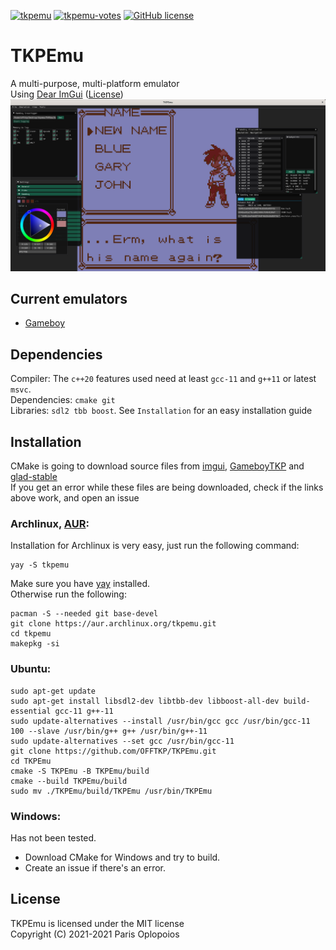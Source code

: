[![tkpemu](https://img.shields.io/aur/version/tkpemu?color=1793d1&label=yay&logo=arch-linux&style=for-the-badge)](https://aur.archlinux.org/packages/tkpemu)
[![tkpemu-votes](https://img.shields.io/aur/votes/tkpemu?color=333333&style=for-the-badge)](https://aur.archlinux.org/packages/tkpemu)
[![GitHub license](https://img.shields.io/github/license/offtkp/tkpemu?color=333333&style=for-the-badge)](https://github.com/offtkp/tkpemu/blob/master/LICENSE)
# TKPEmu
A multi-purpose, multi-platform emulator    
Using [Dear ImGui](https://github.com/ocornut/imgui) ([License](https://raw.githubusercontent.com/ocornut/imgui/master/LICENSE.txt))    
![Image](./TKPEmu/screen.png)

## Current emulators
- [Gameboy](https://github.com/OFFTKP/TKPEmu/tree/master/TKPEmu/gb_tkp)
## Dependencies 
Compiler: The `c++20` features used need at least `gcc-11` and `g++11` or latest `msvc`.   
Dependencies: `cmake git `    
Libraries: `sdl2 tbb boost`. See `Installation` for an easy installation guide

## Installation
CMake is going to download source files from [imgui](https://github.com/ocornut/imgui), [GameboyTKP](https://github.com/OFFTKP/GameboyTKP) and [glad-stable](https://github.com/OFFTKP/glad-stable)    
If you get an error while these files are being downloaded, check if the links above work, and open an issue
### Archlinux, [AUR](https://aur.archlinux.org/packages/tkpemu/):
Installation for Archlinux is very easy, just run the following command:    
```
yay -S tkpemu
```   
Make sure you have [yay](https://github.com/Jguer/yay) installed.    
Otherwise run the following:    
```
pacman -S --needed git base-devel
git clone https://aur.archlinux.org/tkpemu.git
cd tkpemu
makepkg -si
```
### Ubuntu:
```
sudo apt-get update
sudo apt-get install libsdl2-dev libtbb-dev libboost-all-dev build-essential gcc-11 g++-11
sudo update-alternatives --install /usr/bin/gcc gcc /usr/bin/gcc-11 100 --slave /usr/bin/g++ g++ /usr/bin/g++-11
sudo update-alternatives --set gcc /usr/bin/gcc-11
git clone https://github.com/OFFTKP/TKPEmu.git
cd TKPEmu
cmake -S TKPEmu -B TKPEmu/build
cmake --build TKPEmu/build
sudo mv ./TKPEmu/build/TKPEmu /usr/bin/TKPEmu
```

### Windows:
Has not been tested.    
 - Download CMake for Windows and try to build.    
 - Create an issue if there's an error.

## License
TKPEmu is licensed under the MIT license    
Copyright (C) 2021-2021 Paris Oplopoios
